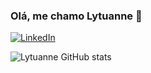 ### Olá, me chamo Lytuanne 👋

[![LinkedIn](https://img.shields.io/badge/LinkedIn-0077B5?style=for-the-badge&logo=linkedin&logoColor=white)](https://www.linkedin.com/in/lytuanne-costa-%F0%9F%92%BB%E2%98%95%EF%B8%8F%F0%9F%8F%B3%EF%B8%8F%E2%80%8D%F0%9F%8C%88-40352a23a/)

![Lytuanne GitHub stats](https://github-readme-stats.vercel.app/api?username=lytuanne&show_icons=true&theme=radical)
